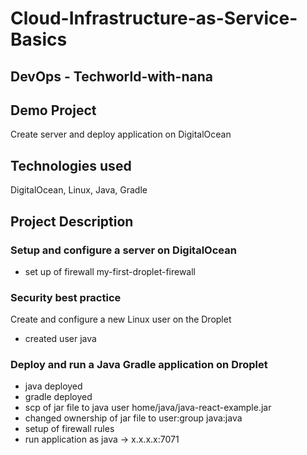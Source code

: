 # Cloud-Infrastructure-as-Service-Basics
## DevOps - Techworld-with-nana

## Demo Project
Create server and deploy application on DigitalOcean

## Technologies used
 DigitalOcean, Linux, Java, Gradle

## Project Description
 ### Setup and configure a server on DigitalOcean
 - set up of firewall my-first-droplet-firewall

 ### Security best practice
 Create and configure a new Linux user on the Droplet
  - created user java
 
 ### Deploy and run a Java Gradle application on Droplet 
 - java deployed
 - gradle deployed
 - scp of jar file to java user home/java/java-react-example.jar
 - changed ownership of jar file to user:group java:java
 - setup of firewall rules
 - run application as java
 -> x.x.x.x:7071
